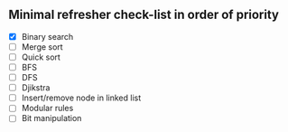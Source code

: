 ## Minimal refresher check-list in order of priority

- [x] Binary search
- [ ] Merge sort
- [ ] Quick sort
- [ ] BFS
- [ ] DFS
- [ ] Djikstra
- [ ] Insert/remove node in linked list
- [ ] Modular rules
- [ ] Bit manipulation
